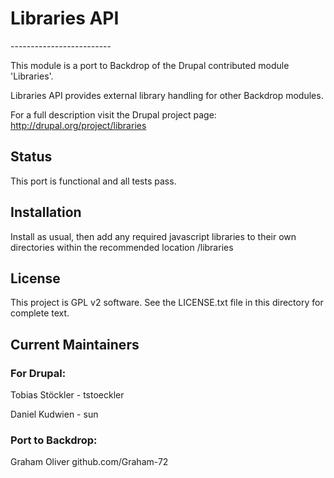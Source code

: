 <h1>Libraries API</h1>
-------------------------

This module is a port to Backdrop of the Drupal contributed module 'Libraries'. 

Libraries API provides external library handling for other Backdrop modules.

For a full description visit the Drupal project page:
  http://drupal.org/project/libraries

<h2>Status</h2>
This port is functional and all tests pass.

<h2>Installation</h2>

Install as usual, then add any required javascript libraries to their own directories within
the recommended location /libraries

<h2>License</h2>

This project is GPL v2 software. See the LICENSE.txt file in this directory for complete text.
    
    
<h2>Current Maintainers</h2>

<h3>For Drupal:</h3>
<p>Tobias Stöckler - tstoeckler</p>
<p>Daniel Kudwien - sun</p>


<h3>Port to Backdrop:</h3>
Graham Oliver github.com/Graham-72
